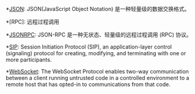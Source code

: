 <!--
Footnotes for abbreviations and glossary

https://squidfunk.github.io/mkdocs-material/reference/abbreviations/#adding-abbreviations
-->

*[JSON]: JSON(JavaScript Object Notation) 是一种轻量级的数据交换格式。

[json]: https://www.json.org/

*[RPC]: 远程过程调用

*[JSONRPC]: JSON-RPC 是一种无状态、轻量级的远程过程调用 (RPC) 协议。

[jsonrpc]: https://www.jsonrpc.org/
[json-rpc]: https://www.jsonrpc.org/ "JSON-RPC 是一种无状态、轻量级的远程过程调用 (RPC) 协议。"

*[SIP]: Session Initiation Protocol (SIP), an application-layer control (signaling) protocol for creating, modifying, and terminating with one or more participants.

[sip]: https://datatracker.ietf.org/doc/html/rfc3261

*[WebSocket]: The WebSocket Protocol enables two-way communication between a client running untrusted code in a controlled environment to a remote host that has opted-in to communications from that code.

[websocket]: https://datatracker.ietf.org/doc/html/rfc6455
